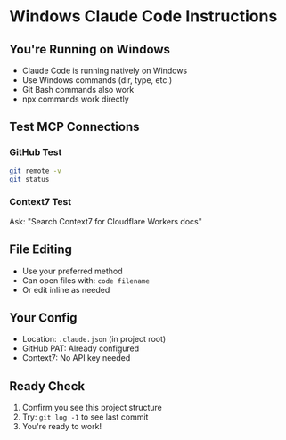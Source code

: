 # Windows Claude Code Instructions

## You're Running on Windows
- Claude Code is running natively on Windows
- Use Windows commands (dir, type, etc.)
- Git Bash commands also work
- npx commands work directly

## Test MCP Connections

### GitHub Test
```bash
git remote -v
git status
```

### Context7 Test
Ask: "Search Context7 for Cloudflare Workers docs"

## File Editing
- Use your preferred method
- Can open files with: `code filename`
- Or edit inline as needed

## Your Config
- Location: `.claude.json` (in project root)
- GitHub PAT: Already configured
- Context7: No API key needed

## Ready Check
1. Confirm you see this project structure
2. Try: `git log -1` to see last commit
3. You're ready to work!